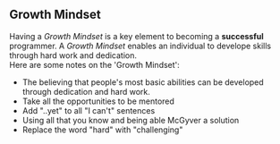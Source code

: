 ## Growth Mindset

Having a _Growth Mindset_ is a key element to becoming a **successful** programmer. A _Growth Mindset_ enables an individual to develope skills through hard work and dedication. \
Here are some notes on the 'Growth Mindset':
- The believing that people's most basic abilities can be developed through dedication and hard work.
- Take all the opportunities to be mentored
- Add "..yet" to all "I can't"  sentences
- Using all that you know and being able McGyver a solution
- Replace the word "hard" with "challenging"
